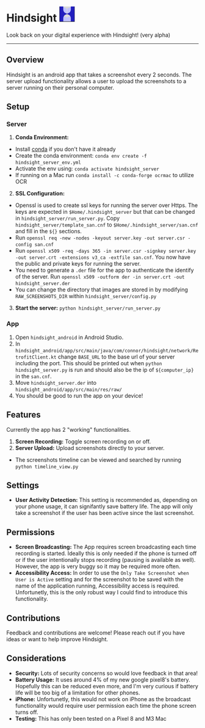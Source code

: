 # Hindsight <img src="https://github.com/cparish312/hindsight/blob/main/assets/hindsight_icon.png" width="40">

Look back on your digital experience with Hindsight! (very alpha)

---

## Overview
Hindsight is an android app that takes a screenshot every 2 seconds. The server upload functionality allows a user to upload the screenshots to a server running on their personal computer.

## Setup
### Server
1) **Conda Environment:**
*   Install [conda](https://docs.anaconda.com/free/miniconda/miniconda-install/) if you don't have it already
*   Create the conda environment: `conda env create -f hindsight_server_env.yml`
*   Activate the env using: `conda activate hindsight_server`
*   If running on a Mac run `conda install -c conda-forge ocrmac` to utilize OCR
2) **SSL Configuration:**
*   Openssl is used to create ssl keys for running the server over Https. The keys are expected in `$Home/.hindsight_server` but that can be changed in `hindsight_server/run_server.py`. Copy `hindsight_server/template_san.cnf` to `$Home/.hindsight_server/san.cnf` and fill in the `${}` sections. 
*   Run `openssl req -new -nodes -keyout server.key -out server.csr -config san.cnf`
*   Run `openssl x509 -req -days 365 -in server.csr -signkey server.key -out server.crt -extensions v3_ca -extfile san.cnf`. You now have the public and private keys for running the server.
*   You need to generate a `.der` file for the app to authenticate the identify of the server. Run `openssl x509 -outform der -in server.crt -out hindsight_server.der`
*   You can change the directory that images are stored in by modifying `RAW_SCREENSHOTS_DIR` within `hindsight_server/config.py`
3) **Start the server:** `python hindsight_server/run_server.py`

### App
1) Open `hindsight_android` in Android Studio.
2) In `hindsight_android/app/src/main/java/com/connor/hindsight/network/RetrofitClient.kt` change `BASE_URL` to the base url of your server including the port. This should be printed out when `python hindsight_server.py` is run and should also be the ip of `${computer_ip}` in the `san.cnf`.
3) Move `hindsight_server.der` into `hindsight_android/app/src/main/res/raw/`
4) You should be good to run the app on your device!

## Features
Currently the app has 2 "working" functionalities.
1) **Screen Recording:** Toggle screen recording on or off.
2) **Server Upload:** Upload screenshots directly to your server.
* The screenshots timeline can be viewed and searched by running `python timeline_view.py`

## Settings
* **User Activity Detection:** This setting is recommended as, depending on your phone usage, it can signifantly save battery life. The app will only take a screenshot if the user has been active since the last screenshot.

## Permissions
* **Screen Broadcasting:** The App requires screen broadcasting each time recording is started. Ideally this is only needed if the phone is turned off or if the user intentionally stops recording (pausing is available as well). However, the app is very buggy so it may be required more often.
* **Accessibility Access:** In order to use the `Only Take Screenshot when User is Active` setting and for the screenshot to be saved with the name of the application running, Accessibility access is required. Unfortunetly, this is the only robust way I could find to introduce this functionality.

## Contributions
Feedback and contributions are welcome! Please reach out if you have ideas or want to help improve Hindsight.

## Considerations
* **Security:** Lots of security concerns so would love feedback in that area!
* **Battery Usage:** It uses around 4% of my new google pixel8's battery. Hopefully this can be reduced even more, and I'm very curious if battery life will be too big of a limitation for other phones.
* **iPhone:** Unfortunetly, this would not work on iPhone as the broadcast functionality would require user permission each time the phone screen turns off.
* **Testing:** This has only been tested on a Pixel 8 and M3 Mac
